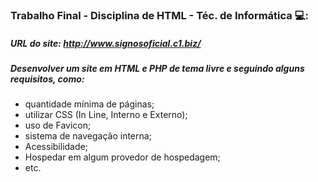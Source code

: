 ### Trabalho Final - Disciplina de HTML - Téc. de Informática :computer::

##### URL do site: http://www.signosoficial.c1.biz/

##### Desenvolver um site em HTML e PHP de tema livre e seguindo alguns requisitos, como:

-  quantidade mínima de páginas;
- utilizar CSS (In Line, Interno e Externo);
- uso de Favicon;
- sistema de navegação interna;
- Acessibilidade;
- Hospedar em algum provedor de hospedagem;
- etc.

